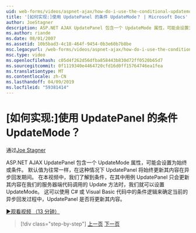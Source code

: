 ```yaml
---
uid: web-forms/videos/aspnet-ajax/how-do-i-use-the-conditional-updatemode-of-the-updatepanel
title: '[如何实现:]使用 UpdatePanel 的条件 UpdateMode？ | Microsoft Docs'
author: JoeStagner
description: ASP.NET AJAX UpdatePanel 包含一个 UpdateMode 属性，可能会设置为始终或条件。 默认值是始终、 在此情况下 UpdatePan...
ms.author: riande
ms.date: 08/01/2007
ms.assetid: 10b5bad3-4c18-464f-9454-0b3e60b7b8be
msc.legacyurl: /web-forms/videos/aspnet-ajax/how-do-i-use-the-conditional-updatemode-of-the-updatepanel
msc.type: video
ms.openlocfilehash: c05d4f262d56dfba858443b830d72ff0520b65d7
ms.sourcegitcommit: 0f1119340e4464720cfd16d0ff15764746ea1fea
ms.translationtype: MT
ms.contentlocale: zh-CN
ms.lasthandoff: 04/09/2019
ms.locfileid: "59381414"
---
```

# <a name="how-do-i-use-the-conditional-updatemode-of-the-updatepanel"></a>[如何实现:]使用 UpdatePanel 的条件 UpdateMode？

通过[Joe Stagner](https://github.com/JoeStagner)

ASP.NET AJAX UpdatePanel 包含一个 UpdateMode 属性，可能会设置为始终或条件。 默认值为往常一样，在这种情况下 UpdatePanel 将始终更新其内容在异步回发期间。 在本视频中，我们了解到条件，在其中用例 UpdatePanel 只会更新其内容在我们的服务器端代码调用的 Update 方法时，我们就可以设置 UpdateMode。 这可以使用 C# 或 Visual Basic 代码中的条件逻辑来确定当前的异步回发过程中，UpdatePanel 是否将更新其内容。

[&#9654;观看视频 （13 分钟）](https://channel9.msdn.com/Blogs/ASP-NET-Site-Videos/how-do-i-use-the-conditional-updatemode-of-the-updatepanel)

> [!div class="step-by-step"]
> [上一页](how-do-i-determine-whether-an-asynchronous-postback-has-occurred.md)
> [下一页](how-do-i-implement-the-persistent-communications-pattern-with-the-updatepanel.md)

